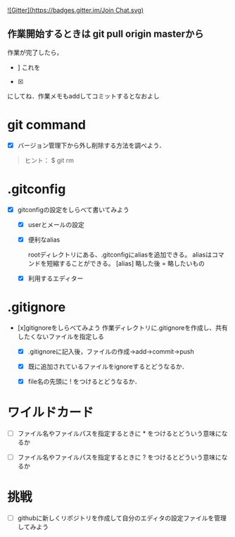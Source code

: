 [![Gitter](https://badges.gitter.im/Join Chat.svg)](https://gitter.im/MaxMEllon/git-recture?utm_source=share-link&utm_medium=link&utm_campaign=share-link)

## 作業開始するときは git pull origin masterから

作業が完了したら，
-  ]
これを
- [x]
にしてね．作業メモもaddしてコミットするとなおよし

# git command

- [x] バージョン管理下から外し削除する方法を調べよう．
> ヒント： $ git rm

# .gitconfig

- [x] gitconfigの設定をしらべて書いてみよう
  - [x] userとメールの設定
  - [x] 便利なalias


    rootディレクトリにある、.gitconfigにaliasを追加できる。
    aliasはコマンドを短縮することができる。
    [alias] 
      略した後 = 略したいもの

  - [x] 利用するエディター

# .gitignore

- [x]gitignoreをしらべてみよう
  作業ディレクトリに.gitignoreを作成し、共有したくないファイルを指定しる
  - [x] .gitignoreに記入後，ファイルの作成->add->commit->push
  - [x] 既に追加されているファイルをignoreするとどうなるか．

  - [x] file名の先頭に ! をつけるとどうなるか．

# ワイルドカード

- [ ] ファイル名やファイルパスを指定するときに * をつけるとどういう意味になるか
- [ ] ファイル名やファイルパスを指定するときに ? をつけるとどういう意味になるか


# 挑戦

- [ ] githubに新しくリポジトリを作成して自分のエディタの設定ファイルを管理してみよう
